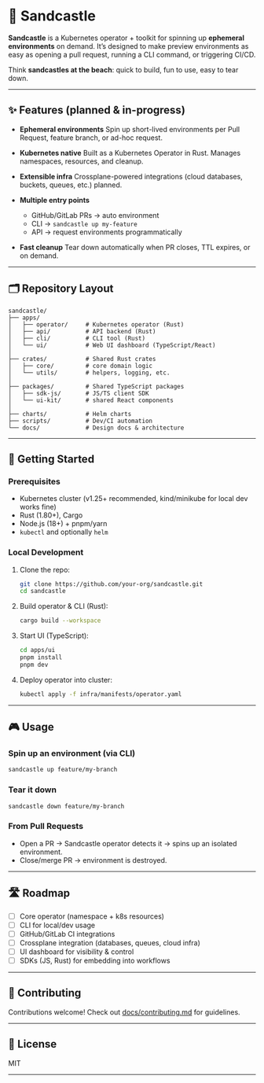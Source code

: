 # 🏰 Sandcastle

**Sandcastle** is a Kubernetes operator + toolkit for spinning up **ephemeral environments** on demand.
It’s designed to make preview environments as easy as opening a pull request, running a CLI command, or triggering CI/CD.

Think **sandcastles at the beach**: quick to build, fun to use, easy to tear down.

---

## ✨ Features (planned & in-progress)

* **Ephemeral environments**
  Spin up short-lived environments per Pull Request, feature branch, or ad-hoc request.

* **Kubernetes native**
  Built as a Kubernetes Operator in Rust. Manages namespaces, resources, and cleanup.

* **Extensible infra**
  Crossplane-powered integrations (cloud databases, buckets, queues, etc.) planned.

* **Multiple entry points**

  * GitHub/GitLab PRs → auto environment
  * CLI → `sandcastle up my-feature`
  * API → request environments programmatically

* **Fast cleanup**
  Tear down automatically when PR closes, TTL expires, or on demand.

---

## 🗂 Repository Layout

```
sandcastle/
├── apps/
│   ├── operator/     # Kubernetes operator (Rust)
│   ├── api/          # API backend (Rust)
│   ├── cli/          # CLI tool (Rust)
│   └── ui/           # Web UI dashboard (TypeScript/React)
│
├── crates/           # Shared Rust crates
│   ├── core/         # core domain logic
│   └── utils/        # helpers, logging, etc.
│
├── packages/         # Shared TypeScript packages
│   ├── sdk-js/       # JS/TS client SDK
│   └── ui-kit/       # shared React components
│
├── charts/           # Helm charts
├── scripts/          # Dev/CI automation
└── docs/             # Design docs & architecture
```

---

## 🚀 Getting Started

### Prerequisites

* Kubernetes cluster (v1.25+ recommended, kind/minikube for local dev works fine)
* Rust (1.80+), Cargo
* Node.js (18+) + pnpm/yarn
* `kubectl` and optionally `helm`

### Local Development

1. Clone the repo:

   ```bash
   git clone https://github.com/your-org/sandcastle.git
   cd sandcastle
   ```

2. Build operator & CLI (Rust):

   ```bash
   cargo build --workspace
   ```

3. Start UI (TypeScript):

   ```bash
   cd apps/ui
   pnpm install
   pnpm dev
   ```

4. Deploy operator into cluster:

   ```bash
   kubectl apply -f infra/manifests/operator.yaml
   ```

---

## 🎮 Usage

### Spin up an environment (via CLI)

```bash
sandcastle up feature/my-branch
```

### Tear it down

```bash
sandcastle down feature/my-branch
```

### From Pull Requests

* Open a PR → Sandcastle operator detects it → spins up an isolated environment.
* Close/merge PR → environment is destroyed.

---

## 🛣 Roadmap

* [ ] Core operator (namespace + k8s resources)
* [ ] CLI for local/dev usage
* [ ] GitHub/GitLab CI integrations
* [ ] Crossplane integration (databases, queues, cloud infra)
* [ ] UI dashboard for visibility & control
* [ ] SDKs (JS, Rust) for embedding into workflows

---

## 🤝 Contributing

Contributions welcome! Check out [docs/contributing.md](docs/contributing.md) for guidelines.

---

## 📜 License

MIT

---
